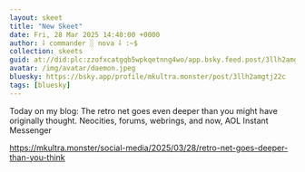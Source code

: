 ```yaml
---
layout: skeet
title: "New Skeet"
date: Fri, 28 Mar 2025 14:40:00 +0000
author: ⸸ commander ░ nova ⸸ :~$
collection: skeets
guid: at://did:plc:zzofxcatgqb5wpkqetnng4wo/app.bsky.feed.post/3llh2amgtj22c
avatar: /img/avatar/daemon.jpeg
bluesky: https://bsky.app/profile/mkultra.monster/post/3llh2amgtj22c
tags: [bluesky]
---
```


Today on my blog: The retro net goes even deeper than you might have originally thought. Neocities, forums, webrings, and now, AOL Instant Messenger

<a href="https://mkultra.monster/social-media/2025/03/28/retro-net-goes-deeper-than-you-think" target="_blank">https://mkultra.monster/social-media/2025/03/28/retro-net-goes-deeper-than-you-think</a>
